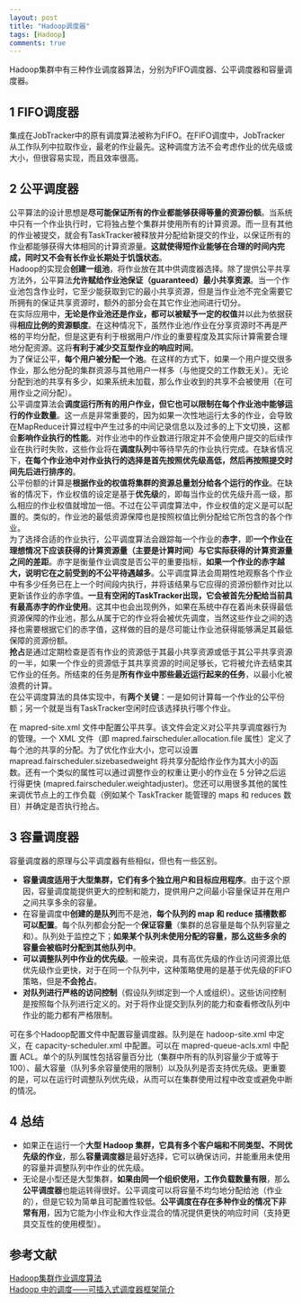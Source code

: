 ```yaml
---
layout: post
title: "Hadoop调度器"
tags: [Hadoop]
comments: true
---
```


Hadoop集群中有三种作业调度器算法，分别为FIFO调度器、公平调度器和容量调度器。    


## 1 FIFO调度器
集成在JobTracker中的原有调度算法被称为FIFO。在FIFO调度中，JobTracker从工作队列中拉取作业，最老的作业最先。这种调度方法不会考虑作业的优先级或大小，但很容易实现，而且效率很高。
## 2 公平调度器
公平算法的设计思想是**尽可能保证所有的作业都能够获得等量的资源份额**。当系统中只有一个作业执行时，它将独占整个集群并使用所有的计算资源。而一旦有其他的作业被提交，就会有TaskTracker被释放并分配给新提交的作业，以保证所有的作业都能够获得大体相同的计算资源量。**这就使得短作业能够在合理的时间内完成，同时又不会有长作业长期处于饥饿状态**。   
Hadoop的实现会**创建一组池**，将作业放在其中供调度器选择。除了提供公平共享方法外，公平算法**允许赋给作业池保证（guaranteed）最小共享资源**。当一个作业池包含作业时，它至少能获取到它的最小共享资源，但是当作业池不完全需要它所拥有的保证共享资源时，额外的部分会在其它作业池间进行切分。   
在实际应用中，**无论是作业池还是作业，都可以被赋予一定的权值**并以此为依据获得**相应比例的资源额度**。在这种情况下，虽然作业池/作业在分享资源时不再是严格的平均分配，但是这更有利于根据用户/作业的重要程度及其实际计算需要合理地分配资源。这将**有利于减少交互型作业的响应时间**。   
为了保证公平，**每个用户被分配一个池**。在这样的方式下，如果一个用户提交很多作业，那么他分配的集群资源与其他用户一样多（与他提交的工作数无关）。无论分配到池的共享有多少，如果系统未加载，那么作业收到的共享不会被使用（在可用作业之间分配）。   
公平调度算法会**调度运行所有的用户作业，但它也可以限制在每个作业池中能够运行的作业数量**。这一点是非常重要的，因为如果一次性地运行太多的作业，会导致在MapReduce计算过程中产生过多的中间记录信息以及过多的上下文切换，这都会**影响作业执行的性能**。对作业池中的作业数进行限定并不会使用户提交的后续作业在执行时失败，这些作业将在**调度队列**中等待早先的作业执行完成。在缺省情况下，**在每个作业池中对作业执行的选择是首先按照优先级高低，然后再按照提交时间先后进行排序的**。   
公平份额的计算是**根据作业的权值将集群的资源总量划分给各个运行的作业**。在缺省的情况下，作业权值的设定是基于**优先级**的，即每当作业的优先级升高一级，那么相应的作业权值就增加一倍。不过在公平调度算法中，作业权值的定义是可以配置的。类似的，作业池的最低资源保障也是按照权值比例分配给它所包含的各个作业。   
为了选择合适的作业执行，公平调度算法会跟踪每一个作业的**赤字**，即**一个作业在理想情况下应该获得的计算资源量（主要是计算时间）与它实际获得的计算资源量之间的差距**。赤字是衡量作业调度是否公平的重要指标，**如果一个作业的赤字越大，说明它在之前受到的不公平待遇越多**。公平调度算法会周期性地观察各个作业中有多少任务已在上一个时间段内执行，并将该结果与它应得的资源份额作对比以更新该作业的赤字值。**一旦有空闲的TaskTracker出现，它会被首先分配给当前具有最高赤字的作业使用**。这其中也会出现例外，如果在系统中存在着尚未获得最低资源保障的作业池，那么从属于它的作业将会被优先调度，当然这些作业之间的选择也需要根据它们的赤字值，这样做的目的是尽可能让作业池获得能够满足其最低保障的资源份额。   
**抢占**是通过定期检查是否有作业的资源低于其最小共享资源或低于其公平共享资源的一半，如果一个作业的资源低于其共享资源的时间足够长，它将被允许去结束其它作业的任务。所结束的任务是**所有作业中那些最近运行起来的任务**，以最小化被浪费的计算。   
在公平调度算法的具体实现中，有**两个关键**：一是如何计算每一个作业的公平份额；另一个就是当有TaskTracker空闲时应该选择执行哪个作业。    

在 mapred-site.xml 文件中配置公平共享。该文件会定义对公平共享调度器行为的管理。一个 XML 文件（即 mapred.fairscheduler.allocation.file 属性）定义了每个池的共享的分配。为了优化作业大小，您可以设置 mapread.fairscheduler.sizebasedweight 将共享分配给作业作为其大小的函数。还有一个类似的属性可以通过调整作业的权重让更小的作业在 5 分钟之后运行得更快 (mapred.fairscheduler.weightadjuster)。您还可以用很多其他的属性来调优节点上的工作负载（例如某个 TaskTracker 能管理的 maps 和 reduces 数目）并确定是否执行抢占。

## 3 容量调度器
容量调度器的原理与公平调度器有些相似，但也有一些区别。
- **容量调度适用于大型集群，它们有多个独立用户和目标应用程序**。由于这个原因，容量调度能提供更大的控制和能力，提供用户之间最小容量保证并在用户之间共享多余的容量。   
- 在容量调度中**创建的是队列**而不是池，**每个队列的 map 和 reduce 插槽数都可以配置**。每个队列都会分配一个**保证容量**（集群的总容量是每个队列容量之和）。队列处于监控之下；**如果某个队列未使用分配的容量，那么这些多余的容量会被临时分配到其他队列中**。    
- **可以调整队列中作业的优先级**。一般来说，具有高优先级的作业访问资源比低优先级作业更快，对于在同一个队列中，这种策略使用的是基于优先级的FIFO策略，但是**不会抢占**。   
- **对队列进行严格的访问控制**（假设队列绑定到一个人或组织）。这些访问控制是按照每个队列进行定义的。对于将作业提交到队列的能力和查看修改队列中作业的能力都有严格限制。   

可在多个Hadoop配置文件中配置容量调度器。队列是在 hadoop-site.xml 中定义，在 capacity-scheduler.xml 中配置。可以在 mapred-queue-acls.xml 中配置 ACL。单个的队列属性包括容量百分比（集群中所有的队列容量少于或等于 100）、最大容量（队列多余容量使用的限制）以及队列是否支持优先级。更重要的是，可以在运行时调整队列优先级，从而可以在集群使用过程中改变或避免中断的情况。

## 4 总结
- 如果正在运行一个**大型 Hadoop 集群，它具有多个客户端和不同类型、不同优先级的作业**，那么**容量调度器**是最好选择，它可以确保访问，并能重用未使用的容量并调整队列中作业的优先级。
- 无论是小型还是大型集群，**如果由同一个组织使用，工作负载数量有限**，那么**公平调度器**也能运转得很好。公平调度可以将容量不均匀地分配给池（作业的），但是它较为简单且可配置性较低。**公平调度在存在多种作业的情况下非常有用**，因为它能为小作业和大作业混合的情况提供更快的响应时间（支持更具交互性的使用模型）。

## 参考文献
[Hadoop集群作业调度算法](https://blog.csdn.net/chen_jp/article/details/7983076)    
[Hadoop 中的调度——可插入式调度器框架简介](https://www.ibm.com/developerworks/cn/opensource/os-hadoop-scheduling/)